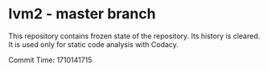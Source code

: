 # lvm2 - master branch

This repository contains frozen state of the repository.
Its history is cleared. It is used only for static code
analysis with Codacy.

Commit Time: 1710141715